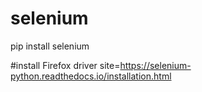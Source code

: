 # selenium
pip install selenium

#install Firefox driver site=https://selenium-python.readthedocs.io/installation.html
